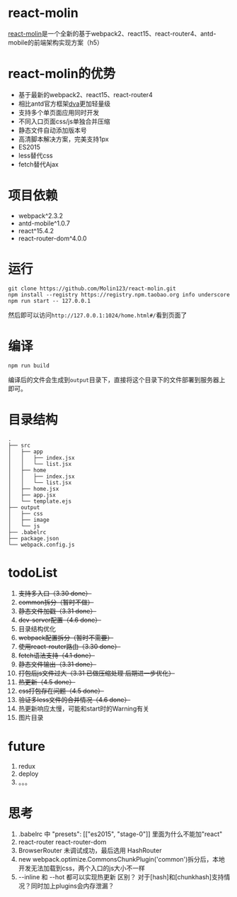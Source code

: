 # react-molin

[react-molin](https://github.com/Molin123/react-molin)是一个全新的基于webpack2、react15、react-router4、antd-mobile的前端架构实现方案（h5）



# react-molin的优势

* 基于最新的webpack2、react15、react-router4
* 相比antd官方框架[dva](https://github.com/dvajs/dva)更加轻量级
* 支持多个单页面应用同时开发
* 不同入口页面css/js单独合并压缩
* 静态文件自动添加版本号
* 高清脚本解决方案，完美支持1px
* ES2015
* less替代css
* fetch替代Ajax


# 项目依赖

* webpack^2.3.2
* antd-mobile^1.0.7
* react^15.4.2
* react-router-dom^4.0.0


# 运行

```
git clone https://github.com/Molin123/react-molin.git
npm install --registry https://registry.npm.taobao.org info underscore 
npm run start -- 127.0.0.1
```

然后即可以访问`http://127.0.0.1:1024/home.html#/`看到页面了

# 编译

```
npm run build
```

编译后的文件会生成到`output`目录下，直接将这个目录下的文件部署到服务器上即可。



# 目录结构

```
.
├── src
│   ├── app
│   │   ├── index.jsx
│   │   └── list.jsx
│   ├── home
│   │   ├── index.jsx
│   │   └── list.jsx
│   ├── home.jsx
│   ├── app.jsx
│   └── template.ejs
├── output
│   ├── css
│   ├── image
│   └── js
├── .babelrc
├── package.json
└── webpack.config.js
```



# todoList

1. ~~支持多入口（3.30 done）~~
2. ~~common拆分（暂时不做）~~
3. ~~静态文件加戳（3.31 done）~~
4. ~~dev-server配置（4.6 done）~~
5. 目录结构优化
6. ~~webpack配置拆分（暂时不需要）~~
7. ~~使用react-router路由（3.30 done）~~
8. ~~fetch语法支持（4.1 done）~~
9. ~~静态文件输出（3.31 done）~~
10. ~~打包后js文件过大（3.31 已做压缩处理 后期进一步优化）~~
11. ~~热更新（4.5 done）~~
12. ~~css打包存在问题（4.5 done）~~
13. ~~验证多less文件的合并情况（4.6 done）~~
14. 热更新响应太慢，可能和start时的Warning有关
15. 图片目录



# future

1. redux
2. deploy
3. 。。。


# 思考

1. .babelrc 中 "presets": [["es2015", "stage-0"]] 里面为什么不能加"react"
2. react-router  react-router-dom
3. BrowserRouter 未调试成功，最后选用 HashRouter
4. new webpack.optimize.CommonsChunkPlugin('common')拆分后，本地开发无法加载到css，两个入口的js大小不一样
5. --inline 和 --hot 都可以实现热更新  区别？  对于[hash]和[chunkhash]支持情况？同时加上plugins会内存泄漏？
